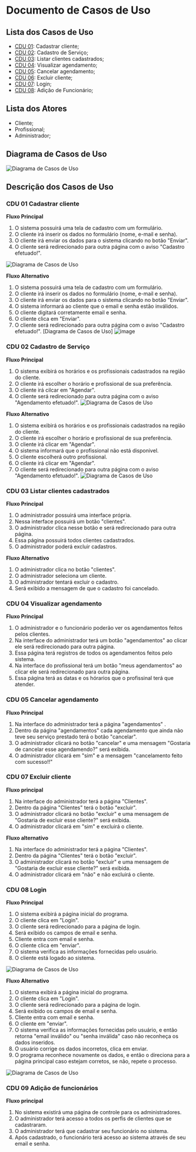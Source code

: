 # Documento de Casos de Uso

## Lista dos Casos de Uso

 - [CDU 01](#CDU-01): Cadastrar cliente;
 - [CDU 02](#CDU-02): Cadastro de Serviço;
 - [CDU 03](#CDU-03): Listar clientes cadastrados;
 - [CDU 04](#CDU-04): Visualizar agendamento;
 - [CDU 05](#CDU-05): Cancelar agendamento;
 - [CDU 06](#CDU-06): Excluir cliente;
 - [CDU 07](#CDU-07): Login;
 - [CDU 08](#CDU-08): Adição de Funcionário;
 

 
## Lista dos Atores

 - Cliente;
 - Profissional; 
 - Administrador;

## Diagrama de Casos de Uso

![Diagrama de Casos de Uso](https://user-images.githubusercontent.com/111150590/193352896-cd5d25e6-1303-4cf3-b7c4-5523768fc09f.png)



## Descrição dos Casos de Uso

### CDU 01 Cadastrar cliente

**Fluxo Principal**

1. O sistema possuirá uma tela de cadastro com um formulário.
2. O cliente irá inserir os dados no formulário (nome, e-mail e senha).
3. O cliente irá enviar os dados para o sistema clicando no botão "Enviar".
4. O cliente será redirecionado para outra página com o aviso "Cadastro efetuado!". 

![Diagrama de Casos de Uso](Fluxo-principal-Cliente.png)


**Fluxo Alternativo**

1. O sistema possuirá uma tela de cadastro com um formulário.
2. O cliente irá inserir os dados no formulário (nome, e-mail e senha).
4. O cliente irá enviar os dados para o sistema clicando no botão "Enviar".
5. O sistema informará ao cliente que o email e senha estão inválidos.
6. O cliente digitará corretamente email e senha.
7. O cliente clica em "Enviar".
8. O cliente será redirecionado para outra página com o aviso "Cadastro efetuado!".
 [Diagrama de Casos de Uso] ![image](Fluxo-alternativo-cliente.png)
 ### CDU 02 Cadastro de Serviço

 **Fluxo Principal**

1. O sistema exibirá os horários e os profissionais cadastrados na região do cliente.
2. O cliente irá escolher o horário e profissional de sua preferência. 
3. O cliente irá cilcar em "Agendar".
4. O cliente será redirecionado para outra página com o aviso "Agendamento efetuado!". 
![Diagrama de Casos de Uso](Fluxo-Principal-de-Serviço.jpg)

**Fluxo Alternativo**

1. O sistema exibirá os horários e os profissionais cadastrados na região do cliente.
2. O cliente irá escolher o horário e profissional de sua preferência. 
3. O cliente irá clicar em "Agendar".
4. O sistema informará que o profissional não está disponivel.
5. O cliente escolherá outro profissional.
6. O cliente irá clicar em "Agendar".
7. O cliente será redirecionado para outra página com o aviso "Agendamento efetuado!". 
 ![Diagrama de Casos de Uso](Fluxo-Alternativo-de-Serviços.jpg)

### CDU 03 Listar clientes cadastrados

**Fluxo Principal**

1. O administrador possuirá uma interface própria.
2. Nessa interface possuirá um botão "clientes".
3. O administrador clica nesse botão e será redirecionado para outra página.
4. Essa página possuirá todos clientes cadastrados.
5. O administrador poderá excluir cadastros.

**Fluxo Alternativo**

1. O administrador clica no botão "clientes".
2. O administrador seleciona um cliente.
3. O administrador tentará excluir o cadastro.
4. Será exibido a mensagem de que o cadastro foi cancelado.

### CDU 04 Visualizar agendamento

**Fluxo Principal**

1. O administrador e o funcionário poderão ver os agendamentos feitos pelos clientes.
2. Na interface do administrador terá um botão "agendamentos" ao clicar ele será redirecionado para outra página.
3. Essa página terá registros de todos os agendamentos feitos pelo sistema.
4. Na interface do profissional terá um botão "meus agendamentos" ao clicar ele será redirecionado para outra página.
5. Essa página terá as datas e os hórarios que o profissinal terá que atender.

### CDU 05 Cancelar agendamento

**Fluxo Principal**
1. Na interface do administrador terá a página "agendamentos" .
2. Dentro da página "agendamentos" cada agendamento que ainda não teve seu serviço prestado terá o botão "cancelar". 
3. O administrador clicará no botão "cancelar" e uma mensagem "Gostaria de cancelar esse agendamendo?" será exibida.
4. O administrador clicará em "sim" e a mensagem "cancelamento feito com sucesso!!"

### CDU 07 Excluir cliente 

**Fluxo principal**

1. Na interface do administrador terá a página "Clientes".
2. Dentro da página "Clientes" terá o botão "excluir". 
3. O administrador clicará no botão "excluir" e uma mensagem de "Gostaria de excluir esse cliente?" será exibida.
4. O administrador clicará em "sim" e excluirá o cliente. 

**Fluxo alternativo**

1. Na interface do administrador terá a página "Clientes".
2. Dentro da página "Clientes" terá o botão "excluir". 
3. O administrador clicará no botão "excluir" e uma mensagem de "Gostaria de excluir esse cliente?" será exibida.
4. O administrador clicará em "não" e não excluirá o cliente. 

### CDU 08 Login

**Fluxo Principal**

1. O sistema exibirá a página inicial do programa.
2. O cliente clica em "Login".
3. O cliente será redirecionado para a página de login.
4. Será exibido os campos de email e senha.
5. Cliente entra com email e senha.
6. O cliente clica em "enviar".
7. O sistema verifica as informações fornecidas pelo usuário.
8. O cliente está logado ao sistema.
 
 ![Diagrama de Casos de Uso](Principal-login.jpg)

**Fluxo Alternativo**

1. O sistema exibirá a página inicial do programa.
2. O cliente clica em "Login".
3. O cliente será redirecionado para a página de login.
4. Será exibido os campos de email e senha.
5. Cliente entra com email e senha.
6. O cliente em "enviar".
7. O sistema verifica as informações fornecidas pelo usuário, e então retorna "email inválido" ou "senha inválida" caso não reconheça os dados inseridos.
8. O usuário corrige os dados incorretos, clica em enviar.
9. O programa reconhece novamente os dados, e então o direciona para a página principal caso estejam corretos, se não, repete o processo.

 ![Diagrama de Casos de Uso](Alternativo-login.jpg)
 
 ### CDU 09 Adição de funcionários 

**Fluxo principal** 

1. No sistema existirá uma página de controle para os administradores. 
2. O administrador terá acesso a todos os perfis de clientes que se cadastraram. 
3. O administrador terá que cadastrar seu funcionário no sistema. 
4. Após cadastrado, o funcionário terá acesso ao sistema através de seu email e senha.
